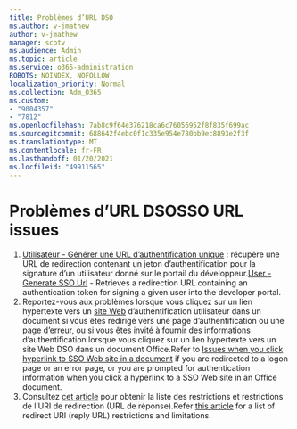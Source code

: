 ```yaml
---
title: Problèmes d’URL DSO
ms.author: v-jmathew
author: v-jmathew
manager: scotv
ms.audience: Admin
ms.topic: article
ms.service: o365-administration
ROBOTS: NOINDEX, NOFOLLOW
localization_priority: Normal
ms.collection: Adm_O365
ms.custom:
- "9004357"
- "7812"
ms.openlocfilehash: 7ab8c9f64e376218ca6c76056952f8f835f699ac
ms.sourcegitcommit: 688642f4ebc0f1c335e954e780bb9ec8893e2f3f
ms.translationtype: MT
ms.contentlocale: fr-FR
ms.lasthandoff: 01/20/2021
ms.locfileid: "49911565"
---
```

# <a name="sso-url-issues"></a><span data-ttu-id="2bce8-102">Problèmes d’URL DSO</span><span class="sxs-lookup"><span data-stu-id="2bce8-102">SSO URL issues</span></span>

1. <span data-ttu-id="2bce8-103">[Utilisateur - Générer une URL d’authentification unique](https://docs.microsoft.com/rest/api/apimanagement/2019-12-01/User/GenerateSsoUrl) : récupère une URL de redirection contenant un jeton d’authentification pour la signature d’un utilisateur donné sur le portail du développeur.</span><span class="sxs-lookup"><span data-stu-id="2bce8-103">[User - Generate SSO Url](https://docs.microsoft.com/rest/api/apimanagement/2019-12-01/User/GenerateSsoUrl) - Retrieves a redirection URL containing an authentication token for signing a given user into the developer portal.</span></span>
2. <span data-ttu-id="2bce8-104">Reportez-vous aux problèmes lorsque vous cliquez sur un lien hypertexte vers un [site Web](https://docs.microsoft.com/office/troubleshoot/office-suite-issues/click-hyperlink-to-sso-website) d’authentification utilisateur dans un document si vous êtes redirigé vers une page d’authentification ou une page d’erreur, ou si vous êtes invité à fournir des informations d’authentification lorsque vous cliquez sur un lien hypertexte vers un site Web DSO dans un document Office.</span><span class="sxs-lookup"><span data-stu-id="2bce8-104">Refer to [Issues when you click hyperlink to SSO Web site in a document](https://docs.microsoft.com/office/troubleshoot/office-suite-issues/click-hyperlink-to-sso-website) if you are redirected to a logon page or an error page, or you are prompted for authentication information when you click a hyperlink to a SSO Web site in an Office document.</span></span>
3. <span data-ttu-id="2bce8-105">Consultez [cet article](https://docs.microsoft.com/azure/active-directory/develop/reply-url) pour obtenir la liste des restrictions et restrictions de l’URI de redirection (URL de réponse).</span><span class="sxs-lookup"><span data-stu-id="2bce8-105">Refer [this article](https://docs.microsoft.com/azure/active-directory/develop/reply-url) for a list of redirect URI (reply URL) restrictions and limitations.</span></span>
